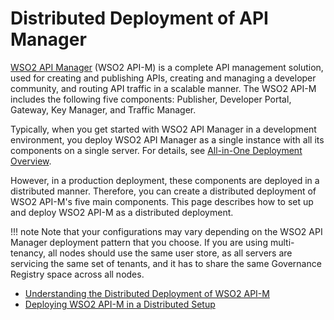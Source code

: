 # Distributed Deployment of API Manager

[WSO2 API Manager](http://wso2.com/products/api-manager/) (WSO2 API-M) is a complete API management solution, used for creating and publishing APIs, creating and managing a developer community, and routing API traffic in a scalable manner. The WSO2 API-M includes the following five components: Publisher, Developer Portal, Gateway, Key Manager, and Traffic Manager.

Typically, when you get started with WSO2 API Manager in a development environment, you deploy WSO2 API Manager as a single instance with all its components on a single server. For details, see [All-in-One Deployment Overview]({{base_path}}/install-and-setup/deploying-wso2-api-manager/single-node/all-in-one-deployment-overview/).

However, in a production deployment, these components are deployed in a distributed manner. Therefore, you can create a distributed deployment of WSO2 API-M's five main components. This page describes how to set up and deploy WSO2 API-M as a distributed deployment.

!!! note
    Note that your configurations may vary depending on the WSO2 API Manager deployment pattern that you choose. If you are using multi-tenancy, all nodes should use the same user store, as all servers are servicing the same set of tenants, and it has to share the same Governance Registry space across all nodes.


-   [Understanding the Distributed Deployment of WSO2 API-M]({{base_path}}/install-and-setup/deploying-wso2-api-manager/distributed-deployment/understanding-the-distributed-deployment-of-wso2-api-m/#understanding-the-distributed-deployment)
-   [Deploying WSO2 API-M in a Distributed Setup]({{base_path}}/install-and-setup/deploying-wso2-api-manager/distributed-deployment/deploying-wso2-api-m-in-a-distributed-setup/)

